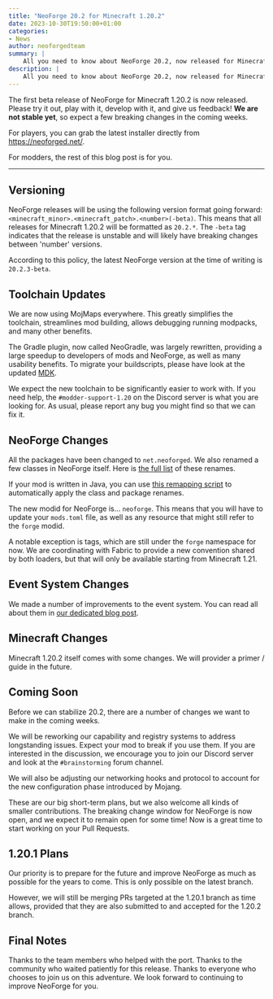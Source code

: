 ```yaml
---
title: "NeoForge 20.2 for Minecraft 1.20.2"
date: 2023-10-30T19:50:00+01:00
categories:
- News
author: neoforgedteam
summary: |
    All you need to know about NeoForge 20.2, now released for Minecraft 1.20.2.
description: |
    All you need to know about NeoForge 20.2, now released for Minecraft 1.20.2.
---
```


The first beta release of NeoForge for Minecraft 1.20.2 is now released.
Please try it out, play with it, develop with it, and give us feedback!
**We are not stable yet**, so expect a few breaking changes in the coming weeks.

For players, you can grab the latest installer directly from https://neoforged.net/.

For modders, the rest of this blog post is for you.

****

## Versioning
NeoForge releases will be using the following version format going forward: `<minecraft_minor>.<minecraft_patch>.<number>(-beta)`.
This means that all releases for Minecraft 1.20.2 will be formatted as `20.2.*`.
The `-beta` tag indicates that the release is unstable and will likely have breaking changes between 'number' versions.

According to this policy, the latest NeoForge version at the time of writing is `20.2.3-beta`.

## Toolchain Updates
We are now using MojMaps everywhere.
This greatly simplifies the toolchain, streamlines mod building, allows debugging running modpacks, and many other benefits.

The Gradle plugin, now called NeoGradle, was largely rewritten, providing a large speedup to developers of mods and NeoForge, as well as many usability benefits.
To migrate your buildscripts, please have look at the updated [MDK](https://github.com/neoforged/MDK).

We expect the new toolchain to be significantly easier to work with.
If you need help, the `#modder-support-1.20` on the Discord server is what you are looking for.
As usual, please report any bug you might find so that we can fix it.

## NeoForge Changes
All the packages have been changed to `net.neoforged`. We also renamed a few classes in NeoForge itself.
Here is [the full list](https://hackmd.io/@neoforged/rJtC7ucZT) of these renames.

If your mod is written in Java, you can use [this remapping script](https://gist.github.com/Technici4n/facbcdf18ce1a556b76e6027180c32ce) to automatically apply the class and package renames.

The new modid for NeoForge is... `neoforge`.
This means that you will have to update your `mods.toml` file, as well as any resource that might still refer to the `forge` modid.

A notable exception is tags, which are still under the `forge` namespace for now.
We are coordinating with Fabric to provide a new convention shared by both loaders, but that will only be available starting from Minecraft 1.21.

## Event System Changes
We made a number of improvements to the event system. You can read all about them in [our dedicated blog post](../20.2eventbus-changes).

## Minecraft Changes
Minecraft 1.20.2 itself comes with some changes.
We will provider a primer / guide in the future.

## Coming Soon
Before we can stabilize 20.2, there are a number of changes we want to make in the coming weeks.

We will be reworking our capability and registry systems to address longstanding issues.
Expect your mod to break if you use them.
If you are interested in the discussion, we encourage you to join our Discord server and look at the `#brainstorming` forum channel.

We will also be adjusting our networking hooks and protocol to account for the new configuration phase introduced by Mojang.

These are our big short-term plans, but we also welcome all kinds of smaller contributions.
The breaking change window for NeoForge is now open, and we expect it to remain open for some time!
Now is a great time to start working on your Pull Requests.

## 1.20.1 Plans
Our priority is to prepare for the future and improve NeoForge as much as possible for the years to come.
This is only possible on the latest branch.

However, we will still be merging PRs targeted at the 1.20.1 branch as time allows,
provided that they are also submitted to and accepted for the 1.20.2 branch.

## Final Notes
Thanks to the team members who helped with the port.
Thanks to the community who waited patiently for this release.
Thanks to everyone who chooses to join us on this adventure.
We look forward to continuing to improve NeoForge for you.
